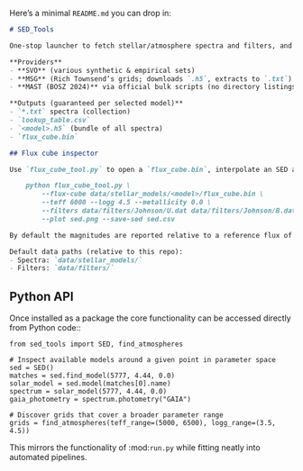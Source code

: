 Here’s a minimal `README.md` you can drop in:

````markdown
# SED_Tools

One-stop launcher to fetch stellar/atmosphere spectra and filters, and to build the standard products for each model.  The repository also includes tooling to inspect pre-computed flux cubes and evaluate interpolated SEDs.

**Providers**
- **SVO** (various synthetic & empirical sets)
- **MSG** (Rich Townsend’s grids; downloads `.h5`, extracts to `.txt`)
- **MAST (BOSZ 2024)** via official bulk scripts (no directory listings)

**Outputs (guaranteed per selected model)**
- `*.txt` spectra (collection)
- `lookup_table.csv`
- `<model>.h5` (bundle of all spectra)
- `flux_cube.bin`

## Flux cube inspector

Use `flux_cube_tool.py` to open a `flux_cube.bin`, interpolate an SED at arbitrary `(Teff, logg, [M/H])`, compute bolometric and synthetic filter magnitudes, and optionally generate diagnostic plots::

    python flux_cube_tool.py \
        --flux-cube data/stellar_models/<model>/flux_cube.bin \
        --teff 6000 --logg 4.5 --metallicity 0.0 \
        --filters data/filters/Johnson/U.dat data/filters/Johnson/B.dat \
        --plot sed.png --save-sed sed.csv

By default the magnitudes are reported relative to a reference flux of `1.0`, but alternative zero points can be provided with `--bolometric-reference-flux`/`--bolometric-reference-mag` and the analogous filter options.

Default data paths (relative to this repo):
- Spectra: `data/stellar_models/`
- Filters: `data/filters/`
````

## Python API

Once installed as a package the core functionality can be accessed directly
from Python code::

    from sed_tools import SED, find_atmospheres

    # Inspect available models around a given point in parameter space
    sed = SED()
    matches = sed.find_model(5777, 4.44, 0.0)
    solar_model = sed.model(matches[0].name)
    spectrum = solar_model(5777, 4.44, 0.0)
    gaia_photometry = spectrum.photometry("GAIA")

    # Discover grids that cover a broader parameter range
    grids = find_atmospheres(teff_range=(5000, 6500), logg_range=(3.5, 4.5))

This mirrors the functionality of :mod:`run.py` while fitting neatly into
automated pipelines.
